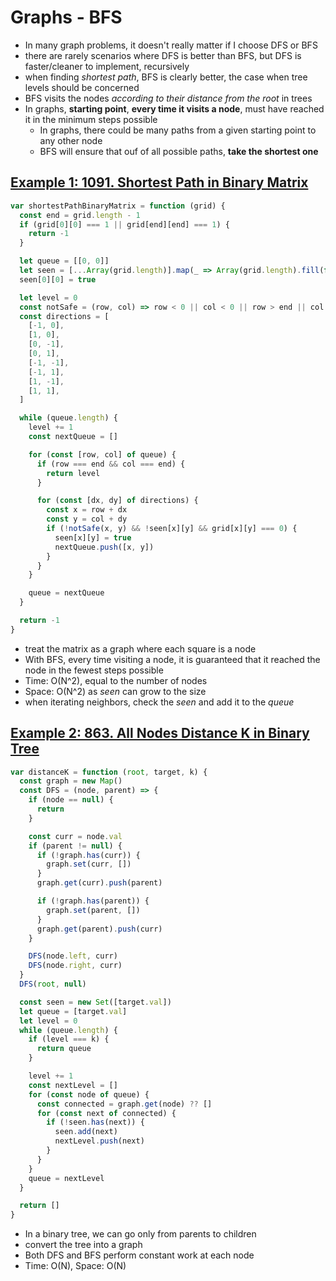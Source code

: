 # Graphs - BFS

- In many graph problems, it doesn't really matter if I choose DFS or BFS
- there are rarely scenarios where DFS is better than BFS, but DFS is faster/cleaner to implement, recursively
- when finding _shortest path_, BFS is clearly better, the case when tree levels should be concerned
- BFS visits the nodes _according to their distance from the root_ in trees
- In graphs, **starting point**, **every time it visits a node**, must have reached it in the minimum steps possible
  - In graphs, there could be many paths from a given starting point to any other node
  - BFS will ensure that ouf of all possible paths, **take the shortest one**

## [Example 1: 1091. Shortest Path in Binary Matrix](https://leetcode.com/problems/shortest-path-in-binary-matrix/)

```js
var shortestPathBinaryMatrix = function (grid) {
  const end = grid.length - 1
  if (grid[0][0] === 1 || grid[end][end] === 1) {
    return -1
  }

  let queue = [[0, 0]]
  let seen = [...Array(grid.length)].map(_ => Array(grid.length).fill(false))
  seen[0][0] = true

  let level = 0
  const notSafe = (row, col) => row < 0 || col < 0 || row > end || col > end
  const directions = [
    [-1, 0],
    [1, 0],
    [0, -1],
    [0, 1],
    [-1, -1],
    [-1, 1],
    [1, -1],
    [1, 1],
  ]

  while (queue.length) {
    level += 1
    const nextQueue = []

    for (const [row, col] of queue) {
      if (row === end && col === end) {
        return level
      }

      for (const [dx, dy] of directions) {
        const x = row + dx
        const y = col + dy
        if (!notSafe(x, y) && !seen[x][y] && grid[x][y] === 0) {
          seen[x][y] = true
          nextQueue.push([x, y])
        }
      }
    }

    queue = nextQueue
  }

  return -1
}
```

- treat the matrix as a graph where each square is a node
- With BFS, every time visiting a node, it is guaranteed that it reached the node in the fewest steps possible
- Time: O(N^2), equal to the number of nodes
- Space: O(N^2) as _seen_ can grow to the size
- when iterating neighbors, check the _seen_ and add it to the _queue_

## [Example 2: 863. All Nodes Distance K in Binary Tree](https://leetcode.com/problems/all-nodes-distance-k-in-binary-tree/)

```js
var distanceK = function (root, target, k) {
  const graph = new Map()
  const DFS = (node, parent) => {
    if (node == null) {
      return
    }

    const curr = node.val
    if (parent != null) {
      if (!graph.has(curr)) {
        graph.set(curr, [])
      }
      graph.get(curr).push(parent)

      if (!graph.has(parent)) {
        graph.set(parent, [])
      }
      graph.get(parent).push(curr)
    }

    DFS(node.left, curr)
    DFS(node.right, curr)
  }
  DFS(root, null)

  const seen = new Set([target.val])
  let queue = [target.val]
  let level = 0
  while (queue.length) {
    if (level === k) {
      return queue
    }

    level += 1
    const nextLevel = []
    for (const node of queue) {
      const connected = graph.get(node) ?? []
      for (const next of connected) {
        if (!seen.has(next)) {
          seen.add(next)
          nextLevel.push(next)
        }
      }
    }
    queue = nextLevel
  }

  return []
}
```

- In a binary tree, we can go only from parents to children
- convert the tree into a graph
- Both DFS and BFS perform constant work at each node
- Time: O(N), Space: O(N)
